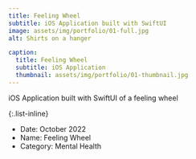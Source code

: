 ```yaml
---
title: Feeling Wheel
subtitle: iOS Application built with SwiftUI
image: assets/img/portfolio/01-full.jpg
alt: Shirts on a hanger

caption:
  title: Feeling Wheel
  subtitle: iOS Application
  thumbnail: assets/img/portfolio/01-thumbnail.jpg
---
```

iOS Application built with SwiftUI of a feeling wheel

{:.list-inline}
- Date: October 2022
- Name: Feeling Wheel
- Category: Mental Health
